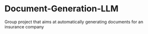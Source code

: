 # Document-Generation-LLM
Group project that aims at automatically generating documents for an insurance company
